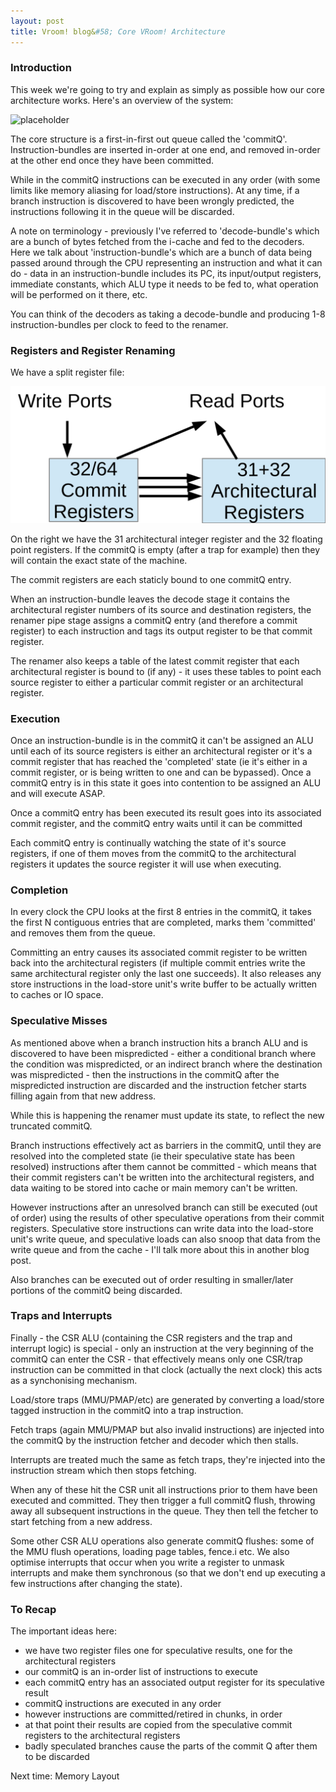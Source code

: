 ```yaml
---
layout: post
title: Vroom! blog&#58; Core VRoom! Architecture
---
```



### Introduction

This week we're going to try and explain as simply as possible how our core architecture works. Here's an
overview of the system:

![placeholder](/talk/assets/overview.svg "System Architecture")

The core structure is a first-in-first out queue called the 'commitQ'. Instruction-bundles
are inserted in-order at one end, and removed in-order at the other
end once they have been committed.

While in the commitQ instructions can be executed in any order (with some limits like memory
aliasing for load/store instructions). At any time, if a branch instruction is discovered to have
been wrongly predicted, the instructions following it in the queue will be discarded.

A note on terminology - previously I've referred to 'decode-bundle's which are a bunch of bytes fetched from the i-cache 
and fed to the decoders. Here we talk about 'instruction-bundle's which are a bunch of data being passed around 
through the CPU representing an instruction and what it can do - data in an instruction-bundle includes its PC,
its input/output registers, immediate constants, which ALU type it needs to be fed to, what operation will be
performed on it there, etc.

You can think of the decoders as taking a decode-bundle and producing 1-8 instruction-bundles 
per clock to feed to the renamer.


### Registers and Register Renaming

We have a split register file:

![placeholder](/talk/assets/registers.svg "Register Files")

On the right we have the 31 architectural integer register and the 32 floating point registers. If the commitQ is empty
(after a trap for example) then they will contain the exact state of the machine.

The commit registers are each staticly bound to one commitQ entry.

When an instruction-bundle leaves the decode stage it contains the architectural register numbers of its source
and destination registers, the renamer pipe stage assigns a commitQ entry (and therefore a commit register) to
each instruction and tags its output register to be that commit register.

The renamer also keeps a table of the latest 
commit register that each architectural register is bound to (if any) - it uses these tables to point each source
register to either a particular commit register or an architectural register.

### Execution


Once an instruction-bundle is in the commitQ it can't be assigned an ALU until each of its source registers
is either an architectural register or it's a commit register that has reached the 'completed' state (ie it's
either in a commit register, or is being written to one and can be bypassed). Once a commitQ entry is in this state
it goes into contention to be assigned an ALU and will execute ASAP.

Once a commitQ entry has been executed its result goes into its associated commit register, and the commitQ
entry waits until it can be committed 

Each commitQ entry is continually watching the state of it's source registers, if one of them moves from the commitQ
to the architectural registers it updates the source register it will use when executing.

### Completion

In every clock the CPU looks at the first 8 entries in the commitQ, it takes the first N contiguous entries 
that are completed, marks them 'committed' and removes them from the queue.

Committing an entry causes 
its associated commit register to be written back into the architectural registers (if multiple commit entries
write the same architectural register only the last one succeeds). It also releases any store instructions
in the load-store unit's write buffer to be actually written to caches or IO space.

### Speculative Misses

As mentioned above when a branch instruction hits a branch ALU and is discovered to have been mispredicted - either a 
conditional branch where the condition was mispredicted, or an indirect branch where the destination was mispredicted - then
the instructions in the commitQ after the mispredicted instruction are discarded and the instruction fetcher
starts filling again from that new address.

While this is happening the renamer must update its state, to reflect the new truncated commitQ.

Branch instructions effectively act as barriers in the commitQ, until they are resolved into the completed
state (ie their speculative state has been resolved) instructions after them cannot be committed - which means that
their commit registers can't be written into the architectural registers, and data waiting to be stored into cache or main memory
can't be written.

However instructions after an unresolved branch can still be executed (out of order) using the results of
other speculative operations from their commit registers. Speculative store instructions can 
write data into the load-store unit's write 
queue, and speculative loads can also snoop that data from the write queue and from the cache - I'll
talk more about this in another blog post.

Also branches can be executed out of order resulting in smaller/later portions of the commitQ being discarded.

### Traps and Interrupts

Finally - the CSR ALU (containing the CSR registers and the trap and interrupt logic) is special - only
an instruction at the very beginning of the commitQ can enter the CSR - that effectively means only one CSR/trap instruction
can be committed in that clock (actually the next clock) this acts as a synchonising mechanism.

Load/store traps (MMU/PMAP/etc) are generated by converting a load/store tagged instruction in the commitQ into a trap
instruction.

Fetch traps (again MMU/PMAP but also invalid instructions) are injected into the commitQ by the instruction fetcher
and decoder which then stalls.

Interrupts are treated much the same as fetch traps, they're injected into the instruction stream which then stops
fetching.

When any of these hit the CSR unit all instructions prior to them have been executed and committed. They then trigger
a full commitQ flush, throwing away all subsequent instructions in the queue.
They then tell the fetcher to start fetching from a new address.

Some other CSR ALU operations also generate commitQ flushes: some of the MMU flush operations, loading page tables, fence.i etc. We also optimise interrupts that occur when you write a register to unmask interrupts and make them synchronous (so that we don't end up executing a few instructions after changing the state).

### To Recap
The important ideas here:

* we have two register files one for speculative results, one for the architectural registers
* our commitQ is an in-order list of instructions to execute
* each commitQ entry has an associated output register for its speculative result
* commitQ instructions are executed in any order
* however instructions are committed/retired in chunks, in order
* at that point their results are copied from the speculative commit registers to the architectural registers
* badly speculated branches cause the parts of the commit Q after them to be discarded

Next time: Memory Layout

